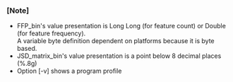 ### [Note]
* FFP_bin's value presentation is Long Long (for feature count) or Double (for feature frequency).  
  A variable byte definition dependent on platforms because it is byte based.    
* JSD_matrix_bin's value presentation is a point below 8 decimal places (%.8g)  
* Option [-v] shows a program profile  

